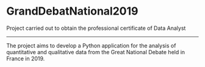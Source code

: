 # GrandDebatNational2019
Project carried out to obtain the professional certificate of Data Analyst

---

The project aims to develop a Python application for the analysis of quantitative and qualitative data from the Great National Debate held in France in 2019.
